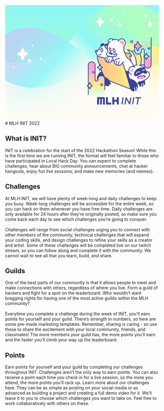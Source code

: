 <img align="center" src="banner.png">
# MLH INIT 2022

## What is INIT?
INIT is a celebration for the start of the 2022 Hackathon Season! While this is the first time we are running INIT, the format will feel familiar to those who have participated in Local Hack Day. You can expect to complete challenges, hear about BIG community announcements, chat at hacker hangouts, enjoy fun live sessions, and make new memories (and memes). 

## Challenges
At MLH INIT, we will have plenty of week-long and daily challenges to keep you busy. Week-long challenges will be accessible for the entire week, so you can hack on them whenever you have free time. Daily challenges are only available for 24 hours after they’re originally posted, so make sure you come back each day to see which challenges you’re going to conquer. <br>
‍<br>
Challenges will range from social challenges urging you to connect with other members of the community, technical challenges that will expand your coding skills, and design challenges to refine your skills as a creator and artist. Some of these challenges will be completed live on our twitch stream, so you can follow along and complete it with the community. We cannot wait to see all that you learn, build, and share.

## Guilds
One of the best parts of our community is that it allows people to meet and make connections with others, regardless of where you live. Form a guild of hackers and fight for a spot on the leaderboard. Who wouldn’t want bragging rights for having one of the most active guilds within the MLH community? <br>
‍<br>
Everytime you complete a challenge during the week of INIT, you’ll earn points for yourself and your guild. There’s strength in numbers, so here are some pre-made marketing templates. Remember, sharing is caring - so use these to share the excitement with your local community, friends, and classmates!  The more members your guild has, the more points you’ll earn and the faster you’ll climb your way up the leaderboard. 

## Points
Earn points for yourself and your guild by completing our challenges throughout INIT. Challenges aren’t the only way to earn points. You can also receive a point each time you check in for a live session, so the more you attend, the more points you’ll rack up. Learn more about our challenges here. They can be as simple as posting on your social media or as advanced as building a project and creating a full demo video for it. We’ll leave it to you to choose which challenges you want to take on. Feel free to work collaboratively with others on these.
